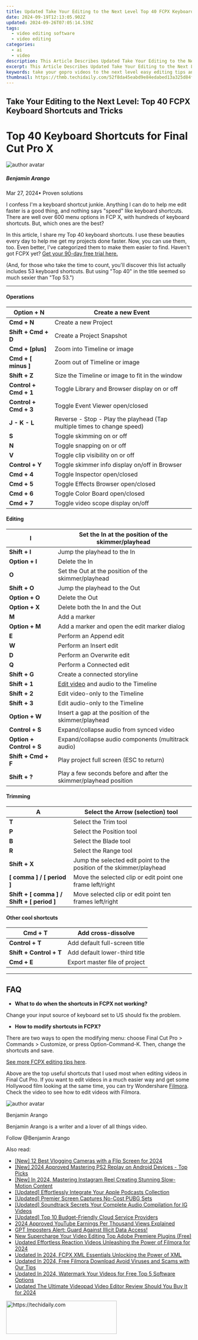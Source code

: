 ```yaml
---
title: Updated Take Your Editing to the Next Level Top 40 FCPX Keyboard Shortcuts and Tricks
date: 2024-09-19T12:13:05.902Z
updated: 2024-09-26T07:05:14.539Z
tags: 
  - video editing software
  - video editing
categories: 
  - ai
  - video
description: This Article Describes Updated Take Your Editing to the Next Level Top 40 FCPX Keyboard Shortcuts and Tricks
excerpt: This Article Describes Updated Take Your Editing to the Next Level Top 40 FCPX Keyboard Shortcuts and Tricks
keywords: take your gopro videos to the next level easy editing tips and tricks,boost your editing speed 40 expert level keyboard shortcuts for fcpx,take your whatsapp status to the next level top editing apps,maximize your fcpx potential top 40 keyboard shortcuts and tricks,take your videos to the next level editing tips and tricks,take your editing to the next level top 40 fcpx keyboard shortcuts and tricks,take your videos to the next level cool editing tricks and tips
thumbnail: https://thmb.techidaily.com/52f8da45eabd9e84edabed13a325d84ff2b39dca8fb87ff4960ee8bff73c07e4.jpg
---
```


## Take Your Editing to the Next Level: Top 40 FCPX Keyboard Shortcuts and Tricks

# Top 40 Keyboard Shortcuts for Final Cut Pro X

![author avatar](https://images.wondershare.com/filmora/article-images/benjamin-arango-author.jpg)

##### Benjamin Arango

 Mar 27, 2024• Proven solutions

I confess I'm a keyboard shortcut junkie. Anything I can do to help me edit faster is a good thing, and nothing says "speed" like keyboard shortcuts. There are well over 600 menu options in FCP X, with hundreds of keyboard shortcuts. But, which ones are the best?

In this article, I share my Top 40 keyboard shortcuts. I use these beauties every day to help me get my projects done faster. Now, you can use them, too. Even better, I've categorized them to make them easier to find. Haven't got FCPX yet? [Get your 90-day free trial here.](https://tools.techidaily.com/wondershare/filmora/download/)

(And, for those who take the time to count, you'll discover this list actually includes 53 keyboard shortcuts. But using "Top 40" in the title seemed so much sexier than "Top 53.")

---

#### Operations

| **Option + N**        | Create a new Event                                                      |
| --------------------- | ----------------------------------------------------------------------- |
| **Cmd + N**           | Create a new Project                                                    |
| **Shift + Cmd + D**   | Create a Project Snapshot                                               |
| **Cmd + \[plus\]**    | Zoom into Timeline or image                                             |
| **Cmd + \[ minus \]** | Zoom out of Timeline or image                                           |
| **Shift + Z**         | Size the Timeline or image to fit in the window                         |
| **Control + Cmd + 1** | Toggle Library and Browser display on or off                            |
| **Control + Cmd + 3** | Toggle Event Viewer open/closed                                         |
| **J - K - L**         | Reverse - Stop - Play the playhead (Tap multiple times to change speed) |
| **S**                 | Toggle skimming on or off                                               |
| **N**                 | Toggle snapping on or off                                               |
| **V**                 | Toggle clip visibility on or off                                        |
| **Control + Y**       | Toggle skimmer info display on/off in Browser                           |
| **Cmd + 4**           | Toggle Inspector open/closed                                            |
| **Cmd + 5**           | Toggle Effects Browser open/closed                                      |
| **Cmd + 6**           | Toggle Color Board open/closed                                          |
| **Cmd + 7**           | Toggle video scope display on/off                                       |

#### Editing

| **I**                    | Set the In at the position of the skimmer/playhead                                    |
| ------------------------ | ------------------------------------------------------------------------------------- |
| **Shift + I**            | Jump the playhead to the In                                                           |
| **Option + I**           | Delete the In                                                                         |
| **O**                    | Set the Out at the position of the skimmer/playhead                                   |
| **Shift + O**            | Jump the playhead to the Out                                                          |
| **Option + O**           | Delete the Out                                                                        |
| **Option + X**           | Delete both the In and the Out                                                        |
| **M**                    | Add a marker                                                                          |
| **Option + M**           | Add a marker and open the edit marker dialog                                          |
| **E**                    | Perform an Append edit                                                                |
| **W**                    | Perform an Insert edit                                                                |
| **D**                    | Perform an Overwrite edit                                                             |
| **Q**                    | Perform a Connected edit                                                              |
| **Shift + G**            | Create a connected storyline                                                          |
| **Shift + 1**            | [Edit video](https://tools.techidaily.com/wondershare/filmora/download/) and audio to the Timeline |
| **Shift + 2**            | Edit video-only to the Timeline                                                       |
| **Shift + 3**            | Edit audio-only to the Timeline                                                       |
| **Option + W**           | Insert a gap at the position of the skimmer/playhead                                  |
| **Control + S**          | Expand/collapse audio from synced video                                               |
| **Option + Control + S** | Expand/collapse audio components (multitrack audio)                                   |
| **Shift + Cmd + F**      | Play project full screen (ESC to return)                                              |
| **Shift + ?**            | Play a few seconds before and after the skimmer/playhead position                     |

#### Trimming

| **A**                                          | Select the Arrow (selection) tool                                    |
| ---------------------------------------------- | -------------------------------------------------------------------- |
| **T**                                          | Select the Trim tool                                                 |
| **P**                                          | Select the Position tool                                             |
| **B**                                          | Select the Blade tool                                                |
| **R**                                          | Select the Range tool                                                |
| **Shift + X**                                  | Jump the selected edit point to the position of the skimmer/playhead |
| **\[ comma \] / \[ period \]**                 | Move the selected clip or edit point one frame left/right            |
| **Shift + \[ comma \] / Shift + \[ period \]** | Move selected clip or edit point ten frames left/right               |

#### Other cool shortcuts

| **Cmd + T**             | Add cross-dissolve            |
| ----------------------- | ----------------------------- |
| **Control + T**         | Add default full-screen title |
| **Shift + Control + T** | Add default lower-third title |
| **Cmd + E**             | Export master file of project |

---

## FAQ

* **What to do when the shortcuts in FCPX not working?**

Change your input source of keyboard set to US should fix the problem.

* **How to modify shortcuts in FCPX?**

There are two ways to open the modifying menu: choose Final Cut Pro > Commands > Customize, or press Option-Command-K. Then, change the shortcuts and save.

[See more FCPX editing tips here](https://tools.techidaily.com/wondershare/filmora/download/).

Above are the top useful shortcuts that I used most when editing videos in Final Cut Pro. If you want to edit videos in a much easier way and get some Hollywood film looking at the same time, you can try Wondershare [Filmora](https://tools.techidaily.com/wondershare/filmora/download/). Check the video to see how to edit videos with Filmora.

![author avatar](https://images.wondershare.com/filmora/article-images/benjamin-arango-author.jpg)

Benjamin Arango

Benjamin Arango is a writer and a lover of all things video.

Follow @Benjamin Arango

<ins class="adsbygoogle"
      style="display:block"
      data-ad-client="ca-pub-7571918770474297"
      data-ad-slot="8358498916"
      data-ad-format="auto"
      data-full-width-responsive="true"></ins>

<span class="atpl-alsoreadstyle">Also read:</span>
<div><ul>
<li><a href="https://facebook-record-videos.techidaily.com/new-12-best-vlogging-cameras-with-a-flip-screen-for-2024/"><u>[New] 12 Best Vlogging Cameras with a Flip Screen for 2024</u></a></li>
<li><a href="https://screen-recording.techidaily.com/new-2024-approved-mastering-ps2-replay-on-android-devices-top-picks/"><u>[New] 2024 Approved Mastering PS2 Replay on Android Devices - Top Picks</u></a></li>
<li><a href="https://instagram-video-recordings.techidaily.com/new-in-2024-mastering-instagram-reel-creating-stunning-slow-motion-content/"><u>[New] In 2024, Mastering Instagram Reel Creating Stunning Slow-Motion Content</u></a></li>
<li><a href="https://fox-links.techidaily.com/updated-effortlessly-integrate-your-apple-podcasts-collection/"><u>[Updated] Effortlessly Integrate Your Apple Podcasts Collection</u></a></li>
<li><a href="https://extra-skills.techidaily.com/updated-premier-screen-captures-no-cost-pubg-sets/"><u>[Updated] Premier Screen Captures No-Cost PUBG Sets</u></a></li>
<li><a href="https://instagram-video-files.techidaily.com/updated-soundtrack-secrets-your-complete-audio-compilation-for-ig-videos/"><u>[Updated] Soundtrack Secrets Your Complete Audio Compilation for IG Videos</u></a></li>
<li><a href="https://fox-helps.techidaily.com/updated-top-10-budget-friendly-cloud-service-providers/"><u>[Updated] Top 10 Budget-Friendly Cloud Service Providers</u></a></li>
<li><a href="https://facebook-video-share.techidaily.com/2024-approved-youtube-earnings-per-thousand-views-explained/"><u>2024 Approved YouTube Earnings Per Thousand Views Explained</u></a></li>
<li><a href="https://tech-revival.techidaily.com/1722163917901-gpt-imposters-alert-guard-against-illicit-data-access/"><u>GPT Imposters Alert: Guard Against Illicit Data Access!</u></a></li>
<li><a href="https://ai-video-tools.techidaily.com/new-supercharge-your-video-editing-top-adobe-premiere-plugins-free/"><u>New Supercharge Your Video Editing Top Adobe Premiere Plugins (Free)</u></a></li>
<li><a href="https://ai-video-tools.techidaily.com/updated-effortless-reaction-videos-unleashing-the-power-of-filmora-for-2024/"><u>Updated Effortless Reaction Videos Unleashing the Power of Filmora for 2024</u></a></li>
<li><a href="https://ai-video-tools.techidaily.com/updated-in-2024-fcpx-xml-essentials-unlocking-the-power-of-xml/"><u>Updated In 2024, FCPX XML Essentials Unlocking the Power of XML</u></a></li>
<li><a href="https://ai-video-tools.techidaily.com/updated-in-2024-free-filmora-download-avoid-viruses-and-scams-with-our-tips/"><u>Updated In 2024, Free Filmora Download Avoid Viruses and Scams with Our Tips</u></a></li>
<li><a href="https://ai-video-tools.techidaily.com/updated-in-2024-watermark-your-videos-for-free-top-5-software-options/"><u>Updated In 2024, Watermark Your Videos for Free Top 5 Software Options</u></a></li>
<li><a href="https://ai-video-tools.techidaily.com/updated-the-ultimate-videopad-video-editor-review-should-you-buy-it-for-2024/"><u>Updated The Ultimate Videopad Video Editor Review Should You Buy It for 2024</u></a></li>
</ul></div>

<!-- affiliate ads begin -->
<a href="https://aligracehair.sjv.io/c/5597632/1948891/19272" target="_top" id="1948891">
  <img src="//a.impactradius-go.com/display-ad/19272-1948891" border="0" alt="https://techidaily.com" width="300" height="90"/>
</a>
<img height="0" width="0" src="https://aligracehair.sjv.io/i/5597632/1948891/19272" style="position:absolute;visibility:hidden;" border="0" />
<!-- affiliate ads end -->

